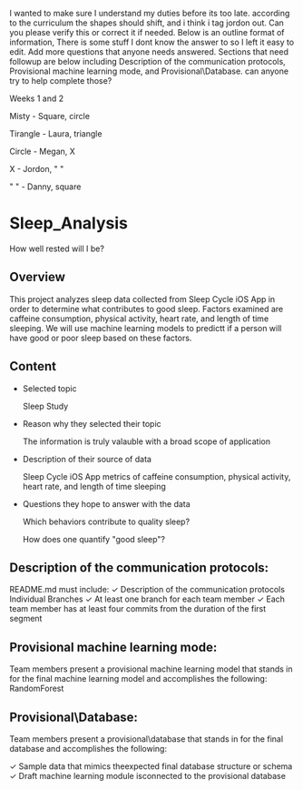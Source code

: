 I wanted to make sure I understand my duties before its too late. according to the curriculum the shapes should shift, and i think i tag jordon out. 
Can you please verify this or correct it if needed. Below is an outline format of information, There is some stuff I dont know the answer to so I left it easy to edit. Add more questions that anyone needs answered.  Sections that need followup are below including Description of the communication protocols, Provisional machine learning mode, and Provisional\Database. can anyone try to help complete those?

Weeks 1 and 2

Misty - Square, circle

Tirangle - Laura, triangle

Circle - Megan, X

X - Jordon, " "        

" " - Danny, square



# Sleep_Analysis

How well rested will I be?

## Overview
This project analyzes sleep data collected from Sleep Cycle iOS App in order to determine what contributes to good sleep. Factors examined are caffeine consumption, physical activity, heart rate, and length of time sleeping. We will use machine learning models to predictt if a person will have good or poor sleep based on these factors.

## Content

- Selected topic

  Sleep Study
  
- Reason why they selected their topic
  
  The information is truly valauble with a broad scope of application
  
- Description of their source of data
  
  Sleep Cycle iOS App 
  metrics of caffeine consumption, physical activity, heart rate, and length of time sleeping
  
- Questions they hope to answer with the data

  Which behaviors contribute to quality sleep?
  
  How does one quantify "good sleep"?
  
## Description of the communication protocols:
README.md must include:
✓ Description of the communication protocols Individual Branches
✓ At least one branch for each team member
✓ Each team member has at least four commits from the duration of the first segment


## Provisional machine learning mode:
Team members present a provisional machine learning model that stands in for the final machine learning model and accomplishes the following:
RandomForest



## Provisional\Database:
Team members present a provisional\database that stands in for the final database and accomplishes the
following:

✓ Sample data that mimics theexpected final database structure or schema
✓ Draft machine learning module isconnected to the provisional database
  
